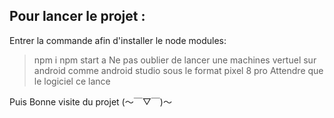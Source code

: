 ## Pour lancer le projet :
Entrer la commande afin d'installer le node modules:
> npm i
> npm start
> a
Ne pas oublier de lancer une machines vertuel sur android comme android studio sous le format pixel 8 pro
> Attendre que le logiciel ce lance

Puis Bonne visite du projet (～￣▽￣)～
